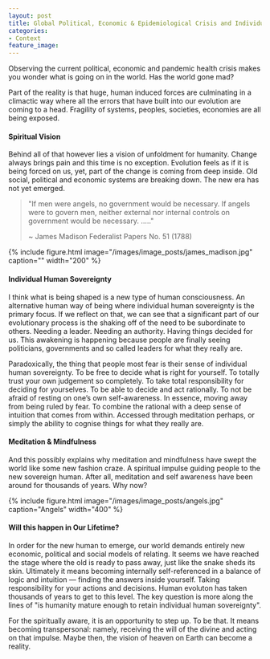 ```yaml
---
layout: post
title: Global Political, Economic & Epidemiological Crisis and Individual Human Sovereignty
categories:
- Context
feature_image: 
---
```


Observing the current political, economic and pandemic health crisis makes you wonder what is going on in the world. Has the world gone mad?

Part of the reality is that huge, human induced forces are culminating in a climactic way where all the errors that have built into our evolution are coming to a head. Fragility of systems, peoples, societies, economies are all being exposed. 

#### Spiritual Vision
Behind all of that however lies a vision of unfoldment for humanity. Change always brings pain and this time is no exception. Evolution feels as if it is being forced on us, yet, part of the change is coming from deep inside. Old social, political and economic systems are breaking down. The new era has not yet emerged. 

<blockquote cite="">
  <p>"If men were angels, no government would be necessary. If angels were to govern men, neither external nor internal controls on government would be necessary. ....."</p>
  <footer>~ James Madison Federalist Papers No. 51 (1788)
  </footer>
</blockquote>

{% include figure.html image="/images/image_posts/james_madison.jpg" caption="" width="200" %}

#### Individual Human Sovereignty
I think what is being shaped is a new type of human consciousness. An alternative human way of being where individual human sovereignty is the primary focus. If we reflect on that, we can see that a significant part of our evolutionary process is the shaking off of the need to be subordinate to others. Needing a leader. Needing an authority. Having things decided for us. This awakening is happening because people are finally seeing politicians, governments and so called leaders for what they really are.  

Paradoxically, the thing that people most fear is their sense of individual human sovereignty. To be free to decide what is right for yourself. To totally trust your own judgement so completely. To take total responsibility for deciding for yourselves. To be able to decide and act rationally. To not be afraid of resting on one’s own self-awareness. In essence, moving away from being ruled by fear. To combine the rational with a deep sense of intuition that comes from within. Accessed through meditation perhaps, or simply the ability to cognise things for what they really are. 

#### Meditation & Mindfulness
And this possibly explains why meditation and mindfulness have swept the world like some new fashion craze. A spiritual impulse guiding people to the new sovereign human. After all, meditation and self awareness have been around for thousands of years. Why now? 

{% include figure.html image="/images/image_posts/angels.jpg" caption="Angels" width="400" %}

#### Will this happen in Our Lifetime?
In order for the new human to emerge, our world demands entirely new economic, political and social models of relating. It seems we have reached the stage where the old is ready to pass away, just like the snake sheds its skin. Ultimately it means becoming internally self-referenced  in a balance of logic and intuition — finding the answers inside yourself. Taking responsibility for your actions and decisions. Human evoluton has taken thousands of years to get to this level. The key question is more along the lines of "is humanity mature enough to retain individual human sovereignty".  

For the spiritually aware, it is an opportunity to step up. To be that. It means becoming transpersonal: namely, receiving the will of the divine and acting on that impulse. Maybe then, the vision of heaven on Earth can become a reality. 


